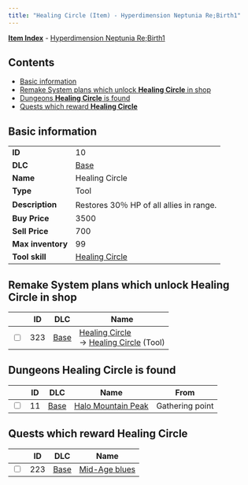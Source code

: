 ```yaml
---
title: "Healing Circle (Item) - Hyperdimension Neptunia Re;Birth1"
---
```


[**Item Index**](/neptunia/rb1/item/index.html) - [Hyperdimension Neptunia Re;Birth1](/neptunia/rb1)

## Contents

- [Basic information](#basic-information)
- [Remake System plans which unlock **Healing Circle** in shop](#remake-system-plans-which-unlock-healing-circle-in-shop)
- [Dungeons **Healing Circle** is found](#dungeons-healing-circle-is-found)
- [Quests which reward **Healing Circle**](#quests-which-reward-healing-circle)

## Basic information

|   |   |
| -- | -- |
| **ID** | 10 |
| **DLC** | [Base](/neptunia/rb1/dlc/1-base.html) |
| **Name** | Healing Circle |
| **Type** | Tool |
| **Description** | Restores 30％ HP of all allies in range. |
| **Buy Price** | 3500 |
| **Sell Price** | 700 |
| **Max inventory** | 99 |
| **Tool skill** | [Healing Circle](/neptunia/rb1/skill/1-10010-healing-circle.html) |


## Remake System plans which unlock **Healing Circle** in shop

|    | ID | DLC | Name |
| -- | -- | --- | ---- |
| <input type="checkbox" id="rb1-remake-1-323" class="trackbox" /> | 323 | [Base](/neptunia/rb1/dlc/1-base.html) | [Healing Circle](/neptunia/rb1/remake/1-323-healing-circle.html)<br /> → [Healing Circle](/neptunia/rb1/item/1-10-healing-circle.html) (Tool) |


## Dungeons **Healing Circle** is found

|    | ID | DLC | Name | From |
| -- | -- | --- | ---- | ---- |
| <input type="checkbox" id="rb1-dungeon-1-11" class="trackbox" /> | 11 | [Base](/neptunia/rb1/dlc/1-base.html) | [Halo Mountain Peak](/neptunia/rb1/dungeon/1-11-halo-mountain-peak.html) | Gathering point |


## Quests which reward **Healing Circle**

|    | ID | DLC | Name |
| -- | -- | --- | ---- |
| <input type="checkbox" id="rb1-quest-1-223" class="trackbox" /> | 223 | [Base](/neptunia/rb1/dlc/1-base.html) | [Mid-Age blues](/neptunia/rb1/quest/1-223-mid-age-blues.html) |
